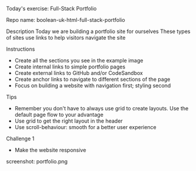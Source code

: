 Today's exercise: Full-Stack Portfolio

Repo name: boolean-uk-html-full-stack-portfolio

Description
Today we are building a portfolio site for ourselves
These types of sites use links to help visitors navigate the site

Instructions
- Create all the sections you see in the example image
- Create internal links to simple portfolio pages
- Create external links to GitHub and/or CodeSandbox
- Create anchor links to navigate to different sections of the page
- Focus on building a website with navigation first; styling second

Tips
- Remember you don't have to always use grid to create layouts. Use the default page flow to your advantage
- Use grid to get the right layout in the header
- Use scroll-behaviour: smooth for a better user experience

Challenge 1
- Make the website responsive

screenshot: portfolio.png